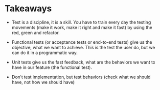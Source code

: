 # Takeaways

* Test is a discipline, it is a skill. You have to train every day the testing movements (make it work, make it right and make it fast) by using the red, green and refactor.

* Functional tests (or acceptance tests or end-to-end tests) give us the objective, what we want to achieve. This is the test the user do, but we can do it in a programmatic way.

* Unit tests give us the fast feedback, what are the behaviors we want to have in our feature (the functional test).

* Don't test implementation, but test behaviors (check what we should have, not how we should have)
